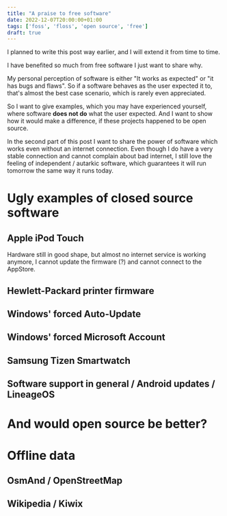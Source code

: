```yaml
---
title: "A praise to free software"
date: 2022-12-07T20:00:00+01:00
tags: ['foss', 'floss', 'open source', 'free']
draft: true
---
```


I planned to write this post way earlier, and I will extend it from time to time.

I have benefited so much from free software I just want to share why.

My personal perception of software is either "It works as expected" or
"it has bugs and flaws".
So if a software behaves as the user expected it to, that's almost the best case
scenario, which is rarely even appreciated.

So I want to give examples, which you may have experienced yourself, where software
**does not do** what the user expected.
And I want to show how it would make a difference, if these projects happened to be open source.

In the second part of this post I want to share the power of software which works even
without an internet connection.
Even though I do have a very stable connection and cannot complain about bad internet,
I still love the feeling of independent / autarkic software, which guarantees it will
run tomorrow the same way it runs today.

# Ugly examples of closed source software

## Apple iPod Touch

Hardware still in good shape, but almost no internet service is working anymore,
I cannot update the firmware (?) and cannot connect to the AppStore.

## Hewlett-Packard printer firmware

## Windows' forced Auto-Update

## Windows' forced Microsoft Account

## Samsung Tizen Smartwatch

## Software support in general / Android updates / LineageOS

# And would open source be better?

# Offline data

## OsmAnd / OpenStreetMap

## Wikipedia / Kiwix

